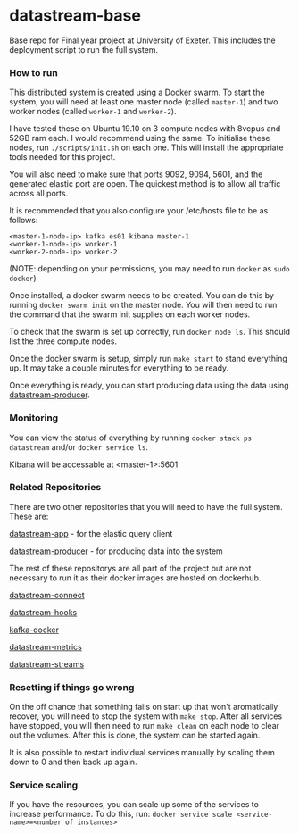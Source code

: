# datastream-base

Base repo for Final year project at University of Exeter. This includes the deployment script to run the full system.

### How to run

This distributed system is created using a Docker swarm. To start the system, you will need at least one master node (called `master-1`) and two worker nodes (called `worker-1` and `worker-2`).

I have tested these on Ubuntu 19.10 on 3 compute nodes with 8vcpus and 52GB ram each. I would recommend using the same. To initialise these nodes, run `./scripts/init.sh` on each one. This will install the appropriate tools needed for this project.

You will also need to make sure that ports 9092, 9094, 5601, and the generated elastic port are open. The quickest method is to allow all traffic across all ports.

It is recommended that you also configure your /etc/hosts file to be as follows:

```
<master-1-node-ip> kafka es01 kibana master-1
<worker-1-node-ip> worker-1
<worker-2-node-ip> worker-2
```

(NOTE: depending on your permissions, you may need to run `docker` as `sudo docker`)

Once installed, a docker swarm needs to be created. You can do this by running `docker swarm init` on the master node. You will then need to run the command that the swarm init supplies on each worker nodes.

To check that the swarm is set up correctly, run `docker node ls`. This should list the three compute nodes.

Once the docker swarm is setup, simply run `make start` to stand everything up. It may take a couple minutes for everything to be ready.

Once everything is ready, you can start producing data using the data using [datastream-producer](https://github.com/JQrdan/datastream-producer).

### Monitoring

You can view the status of everything by running `docker stack ps datastream` and/or `docker service ls`.

Kibana will be accessable at \<master-1>:5601

### Related Repositories

There are two other repositories that you will need to have the full system. These are:

[datastream-app](https://github.com/JQrdan/datastream-app) - for the elastic query client

[datastream-producer](https://github.com/JQrdan/datastream-producer)  - for producing data into the system

The rest of these repositorys are all part of the project but are not necessary to run it as their docker images are hosted on dockerhub.

[datastream-connect](https://github.com/JQrdan/datastream-connect) 

[datastream-hooks](https://github.com/JQrdan/datastream-hooks) 

[kafka-docker](https://github.com/JQrdan/kafka-docker) 

[datastream-metrics](https://github.com/JQrdan/datastream-metrics) 

[datastream-streams](https://github.com/JQrdan/datastream-streams) 

### Resetting if things go wrong

On the off chance that something fails on start up that won't aromatically recover, you will need to stop the system with `make stop`. After all services have stopped, you will then need to run `make clean` on each node to clear out the volumes. After this is done, the system can be started again.

It is also possible to restart individual services manually by scaling them down to 0 and then back up again.

### Service scaling

If you have the resources, you can scale up some of the services to increase performance. To do this, run: `docker service scale <service-name>=<number of instances>`
